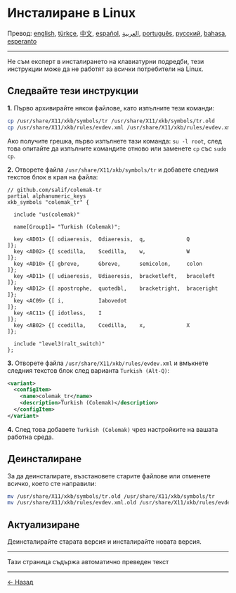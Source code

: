# Инсталиране в Linux

Превод: [english](LINUX.md), [türkçe](LINUX.tr.md), [中文](LINUX.zh-CN.md), [español](LINUX.es.md), [العربية](LINUX.ar.md), [português](LINUX.pt.md), [русский](LINUX.ru.md), [bahasa](LINUX.id.md), [esperanto](LINUX.eo.md)

---

Не съм експерт в инсталирането на клавиатурни подредби, тези инструкции може да не работят за всички потребители на Linux.

## Следвайте тези инструкции

**1.** Първо архивирайте някои файлове, като изпълните тези команди:

```bash
cp /usr/share/X11/xkb/symbols/tr /usr/share/X11/xkb/symbols/tr.old
cp /usr/share/X11/xkb/rules/evdev.xml /usr/share/X11/xkb/rules/evdev.xml.old
```

Ако получите грешка, първо изпълнете тази команда: `su -l root`, след това опитайте да изпълните командите отново или заменете `cp` със `sudo cp`.

**2.** Отворете файла `/usr/share/X11/xkb/symbols/tr` и добавете следния текстов блок в края на файла:

```
// github.com/salif/colemak-tr
partial alphanumeric_keys
xkb_symbols "colemak_tr" {

  include "us(colemak)"

  name[Group1]= "Turkish (Colemak)";

  key <AD01> {[ odiaeresis,  Odiaeresis,  q,             Q          ]};
  key <AD02> {[ scedilla,    Scedilla,    w,             W          ]};
  key <AD10> {[ gbreve,      Gbreve,      semicolon,     colon      ]};
  key <AD11> {[ udiaeresis,  Udiaeresis,  bracketleft,   braceleft  ]};
  key <AD12> {[ apostrophe,  quotedbl,    bracketright,  braceright ]};
  key <AC09> {[ i,           Iabovedot                              ]};
  key <AC11> {[ idotless,    I                                      ]};
  key <AB02> {[ ccedilla,    Ccedilla,    x,             X          ]};

  include "level3(ralt_switch)"
};
```

**3.** Отворете файла `/usr/share/X11/xkb/rules/evdev.xml` и вмъкнете следния текстов блок след варианта `Turkish (Alt-Q)`:

```xml
<variant>
  <configItem>
    <name>colemak_tr</name>
    <description>Turkish (Colemak)</description>
  </configItem>
</variant>
```

**4.** След това добавете `Turkish (Colemak)` чрез настройките на вашата работна среда.

## Деинсталиране

За да деинсталирате, възстановете старите файлове или отменете всичко, което сте направили:

```bash
mv /usr/share/X11/xkb/symbols/tr.old /usr/share/X11/xkb/symbols/tr
mv /usr/share/X11/xkb/rules/evdev.xml.old /usr/share/X11/xkb/rules/evdev.xml
```

## Актуализиране

Деинсталирайте старата версия и инсталирайте новата версия.

---

Тази страница съдържа автоматично преведен текст

---

[← Назад](./README.bg.md)

